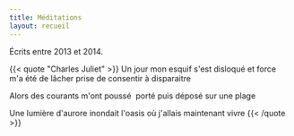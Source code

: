 ```yaml
---
title: Méditations
layout: recueil
---
```


Écrits entre 2013 et 2014.

{{< quote "Charles Juliet" >}}
  Un jour
  mon esquif s'est disloqué
  et force m'a été
  de lâcher prise
  de consentir à disparaitre

  Alors des courants
  m'ont poussé  porté
  puis déposé sur une plage

  Une lumière d'aurore
  inondait l'oasis
  où j'allais maintenant
  vivre
{{< /quote >}}
